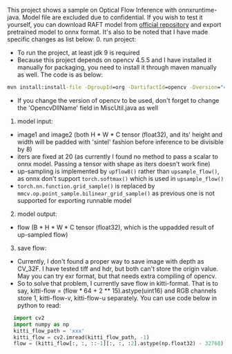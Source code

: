 This project shows a sample on Optical Flow Inference with onnxruntime-java.
Model file are excluded due to confidential.
If you wish to test it yourself, you can download RAFT model from
[official repository](https://github.com/princeton-vl/RAFT) and export
pretrained model to onnx format. It's also to be noted that I have
made specific changes as list below:
0. run project:
  - To run the project, at least jdk 9 is required
  - Because this project depends on opencv 4.5.5 and I have installed it manually for packaging,
you need to install it through maven manually as well. The code is as below:
```cmd
mvn install:install-file -DgroupId=org -DartifactId=opencv -Dversion="4.5.5" -Dpackaging="jar" -Dfile=<path-to-jar-file>
```
  - If you change the version of opencv to be used, don't forget to change the 'OpencvDllName' field in 
MiscUtil.java as well
1. model input: 
  - image1 and image2 (both H * W * C tensor (float32), and its' height and width
will be padded with 'sintel' fashion before inference to be divisible by 8)
  - iters are fixed at 20 (as currently I found no method to pass a
scalar to onnx model. Passing a tensor with shape as iters doesn't work
fine)
  - up-sampling is implemented by `upflow8()` rather than `upsample_flow()`, as onnx don't support 
`torch.softmax()` which is used in `upsample_flow()`
  - `torch.nn.function.grid_sample()` is replaced by `mmcv.op.point_sample.bilinear_grid_sample()`
as previous one is not supported for exporting runnable model
2. model output:
  - flow (B * H * W * C tensor (float32), which is the uppadded result of up-sampled 
flow)
3. save flow:
  - Currently, I don't found a proper way to save image with depth as CV_32F.
I have tested tiff and hdr, but both can't store the origin value. May you can try
exr format, but that needs extra compiling of opencv.
  - So to solve that problem, I currently save flow in kitti-format. That is to say, 
kitti-flow = (flow * 64 + 2 ** 15).astype(uint16) and RGB channels store 1, 
kitti-flow-v, kitti-flow-u separately. You can use code below in python to read:
```python
  import cv2
  import numpy as np
  kitti_flow_path = 'xxx'
  kitti_flow = cv2.imread(kitti_flow_path, -1)
  flow = (kitti_flow[:, :, ::-1][:, :, :2].astype(np.float32) - 32768) / 64 
```